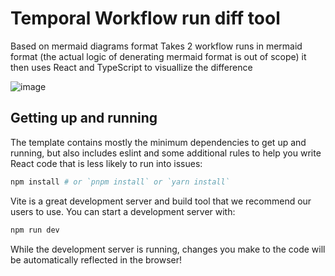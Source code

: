 
# Temporal Workflow run diff tool

Based on mermaid diagrams format
Takes 2 workflow runs in mermaid format (the actual logic of denerating mermaid format is out of scope)
it then uses React and TypeScript to visuallize the difference

![image](https://github.com/user-attachments/assets/ffd49684-40fd-472d-b6d1-7e164b95288a)

## Getting up and running

The template contains mostly the minimum dependencies to get up and running, but
also includes eslint and some additional rules to help you write React code that
is less likely to run into issues:

```bash
npm install # or `pnpm install` or `yarn install`
```

Vite is a great development server and build tool that we recommend our users to
use. You can start a development server with:

```bash
npm run dev
```

While the development server is running, changes you make to the code will be
automatically reflected in the browser!
